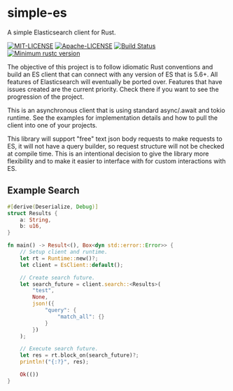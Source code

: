 # simple-es
A simple Elasticsearch client for Rust.

[![MIT-LICENSE](https://img.shields.io/badge/license-MIT-blue.svg)](MIT-LICENSE)
[![Apache-LICENSE](https://img.shields.io/badge/License-Apache%202.0-blue.svg)](Apache-LICENSE)
[![Build Status](https://dev.azure.com/benjaminedslater/rust-ci-projects/_apis/build/status/slaterb1.simple-es?branchName=master)](https://dev.azure.com/benjaminedslater/rust-ci-projects/_build/latest?definitionId=1&branchName=master)
[![Minimum rustc version](https://img.shields.io/badge/rustc-1.40.0+-lightgray.svg)](#rust-version-requirements)

The objective of this project is to follow idiomatic Rust conventions and build an ES client that can connect with any version of ES that is 5.6+. All features of Elasticsearch will eventually be ported over. Features that have issues created are the current priority. Check there if you want to see the progression of the project.

This is an asynchronous client that is using standard async/.await and tokio runtime. See the examples for implementation details and how to pull the client into one of your projects.

This library will support "free" text json body requests to make requests to ES, it will not have a query builder, so request structure will not be checked at compile time. This is an intentional decision to give the library more flexibility and to make it easier to interface with for custom interactions with ES.

## Example Search
```rust
#[derive(Deserialize, Debug)]
struct Results {
    a: String,
    b: u16,
}

fn main() -> Result<(), Box<dyn std::error::Error>> {
    // Setup client and runtime.
    let rt = Runtime::new()?;
    let client = EsClient::default();

    // Create search future.
    let search_future = client.search::<Results>(
        "test",
        None,
        json!({
            "query": {
                "match_all": {}
            }
        })
    );

    // Execute search future.
    let res = rt.block_on(search_future)?;
    println!("{:?}", res);

    Ok(())
}
```

